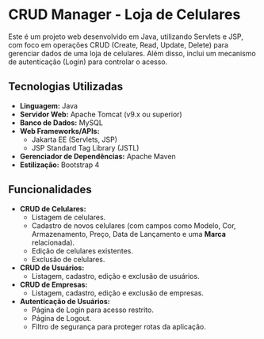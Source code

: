 # CRUD Manager - Loja de Celulares

Este é um projeto web desenvolvido em Java, utilizando Servlets e JSP, com foco em operações CRUD (Create, Read, Update, Delete) para gerenciar dados de uma loja de celulares. Além disso, inclui um mecanismo de autenticação (Login) para controlar o acesso.

## Tecnologias Utilizadas

* **Linguagem:** Java
* **Servidor Web:** Apache Tomcat (v9.x ou superior)
* **Banco de Dados:** MySQL
* **Web Frameworks/APIs:**
    * Jakarta EE (Servlets, JSP)
    * JSP Standard Tag Library (JSTL)
* **Gerenciador de Dependências:** Apache Maven
* **Estilização:** Bootstrap 4

## Funcionalidades

* **CRUD de Celulares:**
    * Listagem de celulares.
    * Cadastro de novos celulares (com campos como Modelo, Cor, Armazenamento, Preço, Data de Lançamento e uma **Marca** relacionada).
    * Edição de celulares existentes.
    * Exclusão de celulares.
* **CRUD de Usuários:**
    * Listagem, cadastro, edição e exclusão de usuários.
* **CRUD de Empresas:**
    * Listagem, cadastro, edição e exclusão de empresas.
* **Autenticação de Usuários:**
    * Página de Login para acesso restrito.
    * Página de Logout.
    * Filtro de segurança para proteger rotas da aplicação.
